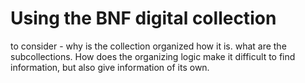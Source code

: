 # Using the BNF digital collection

to consider - why is the collection organized how it is. what are the subcollections. How does the organizing logic make it difficult to find information, but also give information of its own.&#x20;
